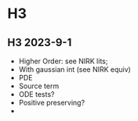 # H3

## H3 2023-9-1

- Higher Order: see NIRK lits;
- With gaussian int (see NIRK equiv)
- PDE
- Source term
- ODE tests?
- Positive preserving?
- 